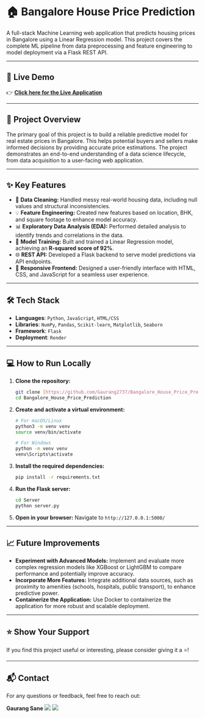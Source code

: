 # 🏠 Bangalore House Price Prediction

A full-stack Machine Learning web application that predicts housing prices in Bangalore using a Linear Regression model. This project covers the complete ML pipeline from data preprocessing and feature engineering to model deployment via a Flask REST API.

---

## 🚀 Live Demo

👉 **[Click here for the Live Application](https://bangalore-house-price-prediction-glpl.onrender.com/)**

---

## 📝 Project Overview

The primary goal of this project is to build a reliable predictive model for real estate prices in Bangalore. This helps potential buyers and sellers make informed decisions by providing accurate price estimations. The project demonstrates an end-to-end understanding of a data science lifecycle, from data acquisition to a user-facing web application.

---

## ✨ Key Features

- 🧹 **Data Cleaning:** Handled messy real-world housing data, including null values and structural inconsistencies.
- 💡 **Feature Engineering:** Created new features based on location, BHK, and square footage to enhance model accuracy.
- 📊 **Exploratory Data Analysis (EDA):** Performed detailed analysis to identify trends and correlations in the data.
- 🧠 **Model Training:** Built and trained a Linear Regression model, achieving an **R-squared score of 92%**.
- 🌐 **REST API:** Developed a Flask backend to serve model predictions via API endpoints.
- 🎨 **Responsive Frontend:** Designed a user-friendly interface with HTML, CSS, and JavaScript for a seamless user experience.

---

## 🛠️ Tech Stack

- **Languages**: `Python`, `JavaScript`, `HTML/CSS`
- **Libraries**: `NumPy`, `Pandas`, `Scikit-learn`, `Matplotlib`, `Seaborn`
- **Framework**: `Flask`
- **Deployment**: `Render`

---

## 💻 How to Run Locally

1.  **Clone the repository:**
    ```bash
    git clone [https://github.com/Gaurang2737/Bangalore_House_Price_Prediction.git](https://github.com/Gaurang2737/Bangalore_House_Price_Prediction.git)
    cd Bangalore_House_Price_Prediction
    ```
2.  **Create and activate a virtual environment:**
    ```bash
    # For macOS/Linux
    python3 -m venv venv
    source venv/bin/activate

    # For Windows
    python -m venv venv
    venv\Scripts\activate
    ```
3.  **Install the required dependencies:**
    ```bash
    pip install -r requirements.txt
    ```
4.  **Run the Flask server:**
    ```bash
    cd Server
    python server.py
    ```
5.  **Open in your browser:**
    Navigate to `http://127.0.0.1:5000/`

---

## 📈 Future Improvements

- **Experiment with Advanced Models:** Implement and evaluate more complex regression models like XGBoost or LightGBM to compare performance and potentially improve accuracy.
- **Incorporate More Features:** Integrate additional data sources, such as proximity to amenities (schools, hospitals, public transport), to enhance predictive power.
- **Containerize the Application:** Use Docker to containerize the application for more robust and scalable deployment.

---

## ⭐ Show Your Support

If you find this project useful or interesting, please consider giving it a ⭐!

---

## 📬 Contact

For any questions or feedback, feel free to reach out:

**Gaurang Sane**
[<img src="https://img.shields.io/badge/linkedin-%230077B5.svg?&style=for-the-badge&logo=linkedin&logoColor=white" />](https://www.linkedin.com/in/gaurang-sane-84b5b1254)
[<img src="https://img.shields.io/badge/gmail-%23D14836.svg?&style=for-the-badge&logo=gmail&logoColor=white" />](mailto:gaurangtech9@gmail.com)

